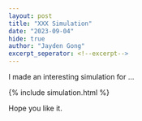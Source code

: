 ```yaml
---
layout: post
title: "XXX Simulation"
date: "2023-09-04"
hide: true
author: "Jayden Gong"
excerpt_seperator: <!--excerpt-->
---
```


I made an interesting simulation for ...

<!--excerpt-->

{% include simulation.html %}

Hope you like it.